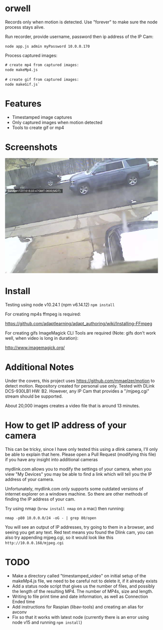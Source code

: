 # orwell

Records only when motion is detected. Use "forever" to make sure the node process stays alive.

Run recorder, provide username, password then ip address of the IP Cam:

`node app.js admin myPassword 10.0.0.170`

Process captured images:
```
# create mp4 from captured images:
node makeMp4.js

# create gif from captured images:
node makeGif.js`
```

# Features
- Timestamped image captures
- Only captured images when motion detected
- Tools to create gif or mp4

# Screenshots
![Alt text](/screenshots/1460930627074.jpg?raw=true "Screenshot 1")

# Install
Testing using node v10.24.1 (npm v6.14.12)
`npm install`

For creating mp4s ffmpeg is required:

https://github.com/adaptlearning/adapt_authoring/wiki/Installing-FFmpeg

For creating gifs ImageMagick CLI Tools are required (Note: gifs don't work well, when video is long in duration):

http://www.imagemagick.org/

# Additional Notes
Under the covers, this project uses https://github.com/mmaelzer/motion to detect motion. Repository created for personal use only. Tested with DLink DCS-930LB1 HW: B2. However, any IP Cam that provides a "/mjpeg.cgi" stream should be supported.

About 20,000 images creates a video file that is around 13 minutes.

# How to get IP address of your camera

This can be tricky, since I have only tested this using a dlink camera, I'll only be able to explain that here. Please open a Pull Request (modifying this file) if you have any insight into additional cameras

mydlink.com allows you to modify the settings of your camera, when you view "My Devices" you may be able to find a link which will tell you the IP address of your camera.

Unfortunately, mydlink.com only supports some outdated versions of internet explorer on a windows machine. So there are other methods of finding the IP address of your cam.

Try using nmap (`brew install nmap` on a mac) then running:
```
nmap -p80 10.0.0.0/24 -oG - | grep 80/open
```
You will see an output of IP addresses, try going to them in a browser, and seeing you get any text. Red text means you found the Dlink cam, you can also try appending mjpeg.cgi, so it would look like this `http://10.0.0.168/mjpeg.cgi`

# TODO
- Make a directory called "timestamped_video" on initial setup of the makeMp4.js file, we need to be careful not to delete it, if it already exists
- Add a status node script that gives us the number of files, and possibly the length of the resulting MP4. The number of MP4s, size and length.
- Writing to file print time and date information, as well as Connection Ended time
- Add instructions for Raspian (libav-tools) and creating an alias for avconv
- Fix so that it works with latest node (currently there is an error using node v15 and running `npm install`)
